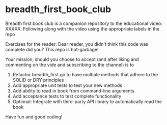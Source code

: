 # breadth_first_book_club
Breadth first book club is a companion repository to the educational video: XXXXX. 
Following along with the video using the appropriate labels in the repo

Exercises for the reader:
Dear reader, you didn't think this code was complete did you? This repo is hot-garbage!

Your mission, should you choose to accept (and after liking and commenting on the vide and subscribing to the channel)
is to 

1) Refactor breadth_first.go to have multiple methods that adhere to the SOLID or DRY principles
2) Add appropriate unit tests to test your new methods
3) Add ability to read in book from command-line arguments
4) Add acceptance tests to test complete functionality
5) Optional: Integrate with third-party API library to automatically read the book

Have fun and good coding!
